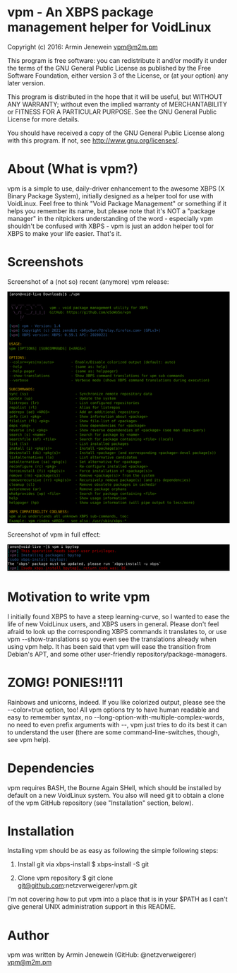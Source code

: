 # vpm - An XBPS package management helper for VoidLinux

Copyright (c) 2016: Armin Jenewein <vpm@m2m.pm>


This program is free software: you can redistribute it and/or modify
it under the terms of the GNU General Public License as published by
the Free Software Foundation, either version 3 of the License, or
(at your option) any later version.

This program is distributed in the hope that it will be useful,
but WITHOUT ANY WARRANTY; without even the implied warranty of
MERCHANTABILITY or FITNESS FOR A PARTICULAR PURPOSE.  See the
GNU General Public License for more details.

You should have received a copy of the GNU General Public License
along with this program.  If not, see <http://www.gnu.org/licenses/>.

# About (What is vpm?)
vpm is a simple to use, daily-driver enhancement to the awesome XBPS (X Binary Package System), initially designed as a helper tool for use with VoidLinux. Feel free to think "Void Package Management" or something if it helps you remember its name, but please note that it's NOT a "package manager" in the nitpickers understanding of the word - especially vpm shouldn't be confused with XBPS - vpm is just an addon helper tool for XBPS to make your life easier. That's it. 

# Screenshots

Screenshot of a (not so) recent (anymore) vpm release:

![alt tag](https://raw.githubusercontent.com/netzverweigerer/vpm/master/screenshots/vpm.png)

Screenshot of vpm in full effect:

![alt tag](https://raw.githubusercontent.com/netzverweigerer/vpm/master/screenshots/vpm2.png)

# Motivation to write vpm
I initially found XBPS to have a steep learning-curve, so I wanted to ease the life of new VoidLinux users, and XBPS users in general. Please don't feel afraid to look up the corresponding XBPS commands it translates to, or use vpm --show-translations so you even see the translations already when using vpm help. It has been said that vpm will ease the transition from Debian's APT, and some other user-friendly repository/package-managers.

# ZOMG! PONIES!!111
Rainbows and unicorns, indeed. If you like colorized output, please see the --color=true option, too! All vpm options try to have human readable and easy to remember syntax, no --long-option-with-multiple-complex-words, no need to even prefix arguments with --, vpm just tries to do its best it can to understand the user (there are some command-line-switches, though, see vpm help).

# Dependencies
vpm requires BASH, the Bourne Again SHell, which should be installed by default on a new VoidLinux system. You also will need git to obtain a clone of the vpm GitHub repository (see "Installation" section, below).

# Installation
Installing vpm should be as easy as following the simple following steps:

1. Install git via xbps-install
	$ xbps-install -S git

2. Clone vpm repository
	$ git clone git@github.com:netzverweigerer/vpm.git

I'm not covering how to put vpm into a place that is in your $PATH as I can't give general UNIX administration support in this README.

# Author
vpm was written by Armin Jenewein (GitHub: @netzverweigerer) <vpm@m2m.pm>



